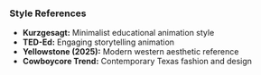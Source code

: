 ### Style References
- **Kurzgesagt:** Minimalist educational animation style
- **TED-Ed:** Engaging storytelling animation
- **Yellowstone (2025):** Modern western aesthetic reference
- **Cowboycore Trend:** Contemporary Texas fashion and design
